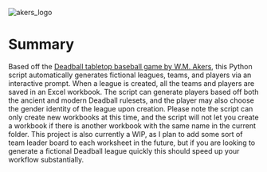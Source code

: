 ![akers_logo](https://github.com/user-attachments/assets/f1ae08f7-4324-4923-9e41-dabdda777994)

# Summary
Based off the [Deadball tabletop baseball game by W.M. Akers](http://wmakers.net/deadball), this Python script automatically generates fictional leagues, teams, and players via an interactive prompt. When a league is created, all the teams and players are saved in an Excel workbook. The script can generate players based off both the ancient and modern Deadball rulesets, and the player may also choose the gender identity of the league upon creation.
Please note the script can only create new workbooks at this time, and the script will not let you create a workbook if there is another workbook with the same name in the current folder. This project is also currently a WIP, as I plan to add some sort of team leader board to each worksheet in the future, but if you are looking to generate a fictional Deadball league quickly this should speed up your workflow substantially.

